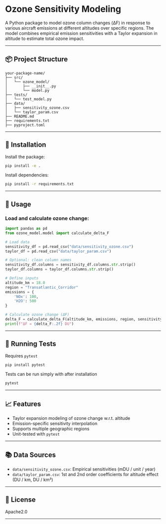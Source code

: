 # Ozone Sensitivity Modeling

A Python package to model ozone column changes (ΔF) in response to various aircraft emissions at different altitudes over specific regions. The model combines empirical emission sensitivities with a Taylor expansion in altitude to estimate total ozone impact.

---

## 📦 Project Structure

```text
your-package-name/
├── src/
│   └── ozone_model/
│       ├── __init__.py
│       └── model.py
├── tests/
│   └── test_model.py
├── data/
│   ├── sensitivity_ozone.csv
│   └── taylor_param.csv
├── README.md
├── requirements.txt
├── pyproject.toml
```

---

## 🚀 Installation

Install the package:

```bash
pip install -e .
```

Install dependencies:

```bash
pip install -r requirements.txt
```

---

## 🧠 Usage

### Load and calculate ozone change:

```python
import pandas as pd
from ozone_model.model import calculate_delta_F

# Load data
sensitivity_df = pd.read_csv("data/sensitivity_ozone.csv")
taylor_df = pd.read_csv("data/taylor_param.csv")

# Optional: clean column names
sensitivity_df.columns = sensitivity_df.columns.str.strip()
taylor_df.columns = taylor_df.columns.str.strip()

# Define inputs
altitude_km = 18.0
region = "Transatlantic_Corridor"
emissions = {
    'NOx': 100,
    'H2O': 500
}

# Calculate ozone change (ΔF)
delta_F = calculate_delta_F(altitude_km, emissions, region, sensitivity_df, taylor_df)
print(f"ΔF = {delta_F:.2f} DU")
```

---

## 🧪 Running Tests

Requires `pytest`

```bash
pip install pytest
```

Tests can be run simply with after installation

```bash
pytest
```

---

## 📈 Features

- Taylor expansion modeling of ozone change w.r.t. altitude
- Emission-specific sensitivity interpolation
- Supports multiple geographic regions
- Unit-tested with `pytest`

---

## 📚 Data Sources

- `data/sensitivity_ozone.csv`: Empirical sensitivities (mDU / unit / year)
- `data/taylor_param.csv`: 1st and 2nd order coefficients for altitude effect (DU / km, DU / km²)

---

## 📌 License

Apache2.0

---
